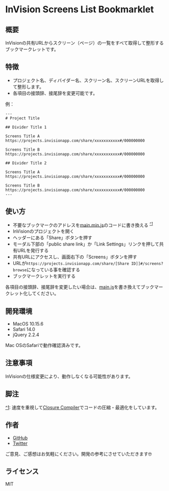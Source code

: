 # InVision Screens List Bookmarklet

## 概要
InVisionの共有URLからスクリーン（ページ）の一覧をすべて取得して整形するブックマークレットです。

## 特徴
- プロジェクト名、ディバイダー名、スクリーン名、スクリーンURLを取得して整形します。
- 各項目の接頭辞、接尾辞を変更可能です。

例：
```
---
# Project Title

## Divider Title 1

Screens Title A
https://projects.invisionapp.com/share/xxxxxxxxxxx#/000000000

Screens Title B
https://projects.invisionapp.com/share/xxxxxxxxxxx#/000000000

## Divider Title 2

Screens Title A
https://projects.invisionapp.com/share/xxxxxxxxxxx#/000000000

Screens Title B
https://projects.invisionapp.com/share/xxxxxxxxxxx#/000000000
---
```

## 使い方
- 不要なブックマークのアドレスを[main.min.js](./main.min.js)のコードに書き換える <sup><a name="1">[^1](#notes_1)</a></sup>
- InVisionのプロジェクトを開く
- ヘッダーにある「Share」ボタンを押す
- モーダル下部の「public share link」か「Link Settings」リンクを押して共有URLを発行する
- 共有URLにアクセスし、画面右下の「Screens」ボタンを押す
- URLが`https://projects.invisionapp.com/share/[Share ID]]#/screens?browse`になっている事を確認する
- ブックマークレットを実行する

各項目の接頭辞、接尾辞を変更したい場合は、[main.js](./main.js)を書き換えてブックマークレット化してください。

## 開発環境
- MacOS 10.15.6
- Safari 14.0
- jQuery 2.2.4

Mac OSのSafariで動作確認済みです。

## 注意事項
InVisionの仕様変更により、動作しなくなる可能性があります。

## 脚注
<a name="notes_1">[^1](#1)</a>: 速度を重視して[Closure Compiler](https://closure-compiler.appspot.com/home)でコードの圧縮・最適化をしています。  

## 作者
- [GitHub](https://github.com/kskg)
- [Twitter](https://twitter.com/kskg)

ご意見、ご感想はお気軽にください。開発の参考にさせていただきます🤓

## ライセンス
MIT
